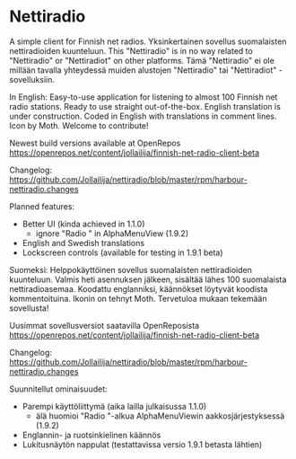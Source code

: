 # Nettiradio
A simple client for Finnish net radios. Yksinkertainen sovellus suomalaisten nettiradioiden kuunteluun.
This "Nettiradio" is in no way related to "Nettiradio" or "Nettiradiot" on other platforms. Tämä "Nettiradio" ei ole millään tavalla yhteydessä muiden alustojen "Nettiradio" tai "Nettiradiot" -sovelluksiin.

In English:
Easy-to-use application for listening to almost 100 Finnish net radio stations. Ready to use straight out-of-the-box. English translation is under construction. Coded in English with translations in comment lines. Icon by Moth. Welcome to contribute!

Newest build versions available at OpenRepos
https://openrepos.net/content/jollailija/finnish-net-radio-client-beta

Changelog:  
https://github.com/Jollailija/nettiradio/blob/master/rpm/harbour-nettiradio.changes

Planned features:  
- Better UI (kinda achieved in 1.1.0)    
  - ignore "Radio " in AlphaMenuView (1.9.2)  
- English and Swedish translations  
- Lockscreen controls (available for testing in 1.9.1 beta)

Suomeksi:
Helppokäyttöinen sovellus suomalaisten nettiradioiden kuunteluun. Valmis heti asennuksen jälkeen, sisältää lähes 100 suomalaista nettiradioasemaa. Koodattu englanniksi, käännökset löytyvät koodista kommentoituina. Ikonin on tehnyt Moth. Tervetuloa mukaan tekemään sovellusta!

Uusimmat sovellusversiot saatavilla OpenReposista
https://openrepos.net/content/jollailija/finnish-net-radio-client-beta  

Changelog:  
https://github.com/Jollailija/nettiradio/blob/master/rpm/harbour-nettiradio.changes
  
Suunnitellut ominaisuudet:  
- Parempi käyttöliittymä (aika lailla julkaisussa 1.1.0)  
  - älä huomioi "Radio "-alkua AlphaMenuViewin aakkosjärjestyksessä (1.9.2)  
- Englannin- ja ruotsinkielinen käännös  
- Lukitusnäytön nappulat (testattavissa versio 1.9.1 betasta lähtien)
